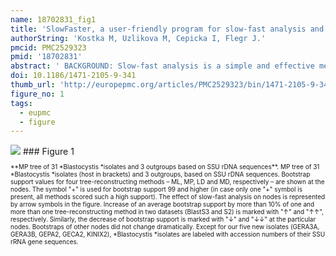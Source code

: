 ```yaml
---
name: 18702831_fig1
title: 'SlowFaster, a user-friendly program for slow-fast analysis and its application on phylogeny of Blastocystis.'
authorString: 'Kostka M, Uzlikova M, Cepicka I, Flegr J.'
pmcid: PMC2529323
pmid: '18702831'
abstract: ' BACKGROUND: Slow-fast analysis is a simple and effective method to reduce the influence of substitution saturation, one of the causes of phylogenetic noise and long branch attraction (LBA) artifacts. In several steps of increasing stringency, the slow-fast analysis omits the fastest substituting alignment positions from the analysed dataset and thus increases its signal/noise ratio. RESULTS: Our program SlowFaster automates the process of assessing the substitution rate of the alignment positions and the process of producing new alignments by deleting the saturated positions. Its use is very simple. It goes through the whole process in several steps: data input - necessary choices - production of new alignments. CONCLUSION: SlowFaster is a user-friendly tool providing new alignments prepared with slow-fast analysis. These data can be used for further phylogenetic analyses with lower risk of long branch attraction artifacts.'
doi: 10.1186/1471-2105-9-341
thumb_url: 'http://europepmc.org/articles/PMC2529323/bin/1471-2105-9-341-1.gif'
figure_no: 1
tags:
  - eupmc
  - figure
---
```

<img src='http://europepmc.org/articles/PMC2529323/bin/1471-2105-9-341-1.jpg' style='max-height: 300px'>
### Figure 1
<p style='font-size: 10px;'>**MP tree of 31 *Blastocystis *isolates and 3 outgroups based on SSU rDNA sequences**. MP tree of 31 *Blastocystis *isolates (host in brackets) and 3 outgroups, based on SSU rDNA sequences. Bootstrap support values for four tree-reconstructing methods – ML, MP, LD and MD, respectively – are shown at the nodes. The symbol "+" is used for bootstrap support 99 and higher (in case only one "+" symbol is present, all methods scored such a high support). The effect of slow-fast analysis on nodes is represented by arrow symbols in the figure. Increase of an average bootstrap support by more than 10% of one and more than one tree-reconstructing method in two datasets (BlastS3 and S2) is marked with "↑" and "↑↑", respectively. Similarly, the decrease of bootstrap support is marked with "↓" and "↓↓" at the particular nodes. Bootstraps of other nodes did not change dramatically. Except for our five new isolates (GERA3A, GERA3B, GEPA2, GECA2, KINIX2), *Blastocystis *isolates are labeled with accession numbers of their SSU rRNA gene sequences.</p>